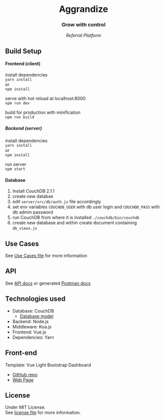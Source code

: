 # <center>Aggrandize</center>
### <center>Grow with control</center>
*<center>Referral Platform</center>*

## Build Setup

#### Frontend (client)

install dependencies  
`yarn install`  
or  
`npm install`  


serve with hot reload at localhost:8000  
`npm run dev`  


build for production with minification  
`npm run build`  


##### Backend (server)

install dependencies  
`yarn install`  
or  
`npm install`  


run server  
`npm start`  

#### Database
1. Install CouchDB 2.1.1
2. create new databse
3. edit `server/src/db/auth.js` file accordingly
4. set env variables `COUCHDB_USER` with db user login and `COUCHDB_PASS` with db admin password
5. run CouchDB from where it is installed `./couchdb/bin/couchdb`
6. create new database and within create document containing `db_views.js`

## Use Cases

See [Use Cases file](./docs/use_cases.md) for more information

## API

See [API docs](./docs/API.md) or generated [Postman docs](https://documenter.getpostman.com/view/4347332/aggrandize/RW81vD88)

## Technologies used

- Database: CouchDB
  - [Database model](./docs/database_model.md)
- Backend: Node.js
- Middleware: Koa.js
- Frontend: Vue.js
- Dependencies: Yarn

## Front-end

Template: Vue Light Bootstrap Dashboard
- [GitHub repo](https://github.com/cristijora/vue-light-bootstrap-dashboard)
- [Web Page](https://www.creative-tim.com/product/vue-light-bootstrap-dashboard)

## License

Under MIT License.  
See [license file](./LICENSE) for more information.
